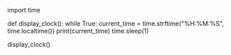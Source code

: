 import time

def display_clock():
    while True:
        current_time = time.strftime("%H:%M:%S", time.localtime())
        print(current_time)
        time.sleep(1)

display_clock()
